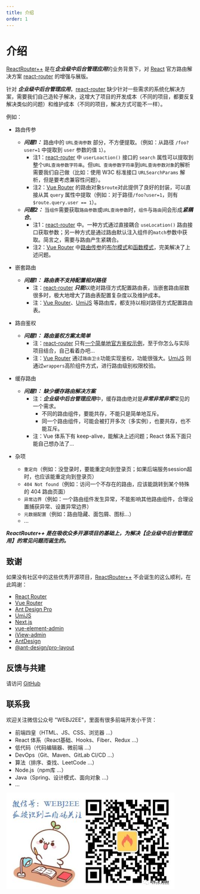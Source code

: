 ```yaml
---
title: 介绍
order: 1
---
```


# 介绍

[ReactRouter++](https://github.com/webj2eedev/react-router-plus-plus) 是在***企业级中后台管理应用***的业务背景下，对 [React](https://reactjs.org/) 官方路由解决方案 [react-router](https://reactrouter.com/) 的增强与展版。

针对 ***企业级中后台管理应用***，[react-router](https://reactrouter.com/) 缺少针对一些需求的系统化解决方案，需要我们自己造轮子解决，这增大了项目的开发成本（不同的项目，都要反复解决类似的问题）和维护成本（不同的项目，解决方式可能不一样）。

例如：

* 路由传参
    * ***问题1：*** 路由中的 `URL查询参数` 部分，不方便提取。（例如：从路径 `/foo?user=1` 中提取到 `user` 参数的值 `1`）。
      * 注1：[react-router](https://reactrouter.com/) 中 `userLoaction()` 接口的 `search` 属性可以提取到整个`URL查询参数字符串`。但`URL 查询参数字符串`到`URL查询参数对象`的解析需要我们自己做（比如：使用 W3C 标准接口 `URLSearchParams` 解析，但是要考虑兼容性问题）。
      * 注2：[Vue Router](https://router.vuejs.org/zh/) 的路由对象`$route`对此提供了良好的封装，可以直接从其 `query` 属性中提取（例如：对于路径`/foo?user=1`，则有 `$route.query.user == 1`）。
    * ***问题2：*** 当`组件`需要获取`路由参数`或`URL查询参数`时，`组件`与`路由`间会形成***紧耦合***。
      * 注1：[react-router](https://reactrouter.com/) 中。一种方式通过直接耦合 `useLocation()` 路由接口获取参数；另一种方式是通过路由默认注入组件的`match`参数中获取。简言之，需要与路由产生紧耦合。
      * 注2：[Vue Router](https://router.vuejs.org/zh/) 中[路由传参](https://router.vuejs.org/zh/guide/essentials/passing-props.html#%E5%B8%83%E5%B0%94%E6%A8%A1%E5%BC%8F)的[布尔模式](https://router.vuejs.org/zh/guide/essentials/passing-props.html#%E5%B8%83%E5%B0%94%E6%A8%A1%E5%BC%8F)和[函数模式](https://router.vuejs.org/zh/guide/essentials/passing-props.html#%E5%87%BD%E6%95%B0%E6%A8%A1%E5%BC%8F)，完美解决了上述问题。

* 嵌套路由
    *  ***问题1：*** ***路由表不支持配置相对路径***
       *  注：[react-router](https://reactrouter.com/) ***只能***以绝对路径方式配置路由表，当嵌套路由层数很多时，极大地增大了路由表配置复杂度以及维护成本。
       *  注：[Vue Router](https://router.vuejs.org/zh/)、[UmiJS](https://umijs.org/zh-CN) 等路由库，都支持以相对路径方式配置路由表。
  
* 路由鉴权
    *  ***问题1：*** ***路由鉴权方案太简单***
       *  注：[react-router](https://reactrouter.com/) 只有[一个简单地官方鉴权示例](https://reactrouter.com/web/example/auth-workflow)，至于你怎么与实际项目结合，自己看着办吧...
       *  注：[Vue Router](https://router.vuejs.org/zh/) 通过`路由卫士`功能实现鉴权，功能很强大。[UmiJS](https://umijs.org/zh-CN) 则通过`wrappers`高阶组件方式，进行路由级别权限校验。
  
* 缓存路由
    *  ***问题1：*** ***缺少缓存路由解决方案***
       *  注：***企业级中后台管理应用***中，缓存路由绝对是***非常非常非常***常见的一个需求。
          *  不同的路由组件，要能共存，不能只是简单地互斥。
          *  同一个路由组件，可能会被打开多次（多实例），也要共存，也不能互斥。
       *  注：Vue 体系下有 keep-alive，能解决上述问题；React 体系下面只能自己想办法了...

* 杂项
    * `重定向`（例如：没登录时，要能重定向到登录页；如果后端服务session超时，也应该能重定向到登录页）
    * `404 Not found`（例如：访问一个不存在的路由，应该能跳转到某个特殊的 404 路由页面）
    * `异常边界`（例如：一个路由组件发生异常，不能影响其他路由组件，合理设置捕获异常、设置异常边界） 
    * `元数据配置`（例如：路由隐藏、面包屑、图标...）
    * ...

***ReactRouter++ 是在吸收众多开源项目的基础上，为解决【企业级中后台管理应用】的常见问题而诞生的。***

## 致谢

如果没有社区中的这些优秀开源项目，[ReactRouter++](https://github.com/webj2eedev/react-router-plus-plus) 不会诞生的这么顺利，在此鸣谢：

* [React Router](https://reactrouter.com/) 
* [Vue Router](https://router.vuejs.org/zh/)
* [Ant Design Pro](https://pro.ant.design/index-cn)
* [UmiJS](https://umijs.org/zh-CN)
* [Next.js](https://nextjs.org/)
* [vue-element-admin](https://panjiachen.github.io/vue-element-admin-site/zh/)
* [iView-admin](https://lison16.github.io/iview-admin-doc/#/)
* [AntDesign](https://ant.design/index-cn)
* [@ant-design/pro-layout](https://github.com/ant-design/pro-components/tree/master/packages/layout#readme)

## 反馈与共建

请访问 [GitHub](https://github.com/webj2eedev/react-router-plus-plus)

## 联系我

欢迎关注微信公众号 "WEBJ2EE"，里面有很多前端开发小干货：
* 前端四皇（HTML、JS、CSS、浏览器 ...）
* React 体系（React基础、Hooks、Fiber、Redux ...）
* 低代码（代码编辑器、微前端 ...）
* DevOps（Git、Maven、GitLab CI/CD ...）
* 算法（排序、查找、LeetCode ...）
* Node.js（npm库 ...）
* Java（Spring、设计模式、面向对象 ...）
* ...

![](../webj2ee-logo.jpg)
